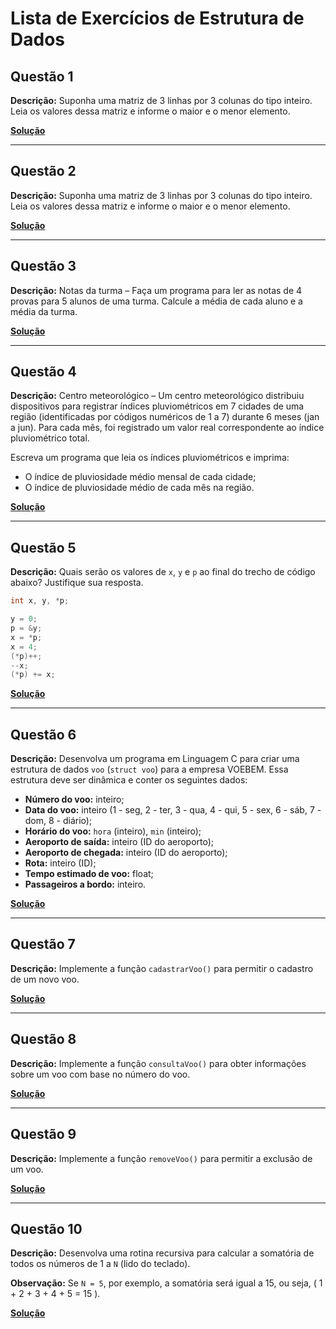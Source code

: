 # Lista de Exercícios de Estrutura de Dados

## Questão 1

**Descrição:** Suponha uma matriz de 3 linhas por 3 colunas do tipo inteiro. Leia os valores dessa matriz e informe o maior e o menor elemento.

**[Solução](ex01.c)**

---

## Questão 2

**Descrição:** Suponha uma matriz de 3 linhas por 3 colunas do tipo inteiro. Leia os valores dessa matriz e informe o maior e o menor elemento.  

**[Solução](ex02.c)**

---

## Questão 3

**Descrição:** Notas da turma – Faça um programa para ler as notas de 4 provas para 5 alunos de uma turma. Calcule a média de cada aluno e a média da turma.  

**[Solução](ex03.c)**

---

## Questão 4

**Descrição:** Centro meteorológico – Um centro meteorológico distribuiu dispositivos para registrar índices pluviométricos em 7 cidades de uma região (identificadas por códigos numéricos de 1 a 7) durante 6 meses (jan a jun). Para cada mês, foi registrado um valor real correspondente ao índice pluviométrico total.

Escreva um programa que leia os índices pluviométricos e imprima:  

- O índice de pluviosidade médio mensal de cada cidade;  
- O índice de pluviosidade médio de cada mês na região.  

**[Solução](ex04.c)**

---

## Questão 5

**Descrição:** Quais serão os valores de `x`, `y` e `p` ao final do trecho de código abaixo? Justifique sua resposta.

```c
int x, y, *p;

y = 0;
p = &y;
x = *p;
x = 4;
(*p)++;
--x;
(*p) += x;

```

**[Solução](ex05.c)**

---

## Questão 6

**Descrição:** Desenvolva um programa em Linguagem C para criar uma estrutura de dados `voo` (`struct voo`) para a empresa VOEBEM. Essa estrutura deve ser dinâmica e conter os seguintes dados:

- **Número do voo:** inteiro;  
- **Data do voo:** inteiro (1 - seg, 2 - ter, 3 - qua, 4 - qui, 5 - sex, 6 - sáb, 7 - dom, 8 - diário);  
- **Horário do voo:** `hora` (inteiro), `min` (inteiro);  
- **Aeroporto de saída:** inteiro (ID do aeroporto);  
- **Aeroporto de chegada:** inteiro (ID do aeroporto);  
- **Rota:** inteiro (ID);  
- **Tempo estimado de voo:** float;  
- **Passageiros a bordo:** inteiro.  

**[Solução](ex06_07_08_09.c)**

---

## Questão 7

**Descrição:** Implemente a função `cadastrarVoo()` para permitir o cadastro de um novo voo.  

**[Solução](ex06_07_08_09.c)**

---

## Questão 8

**Descrição:** Implemente a função `consultaVoo()` para obter informações sobre um voo com base no número do voo.  

**[Solução](ex06_07_08_09.c)**

---

## Questão 9

**Descrição:** Implemente a função `removeVoo()` para permitir a exclusão de um voo.  

**[Solução](ex06_07_08_09.c)**

---

## Questão 10

**Descrição:** Desenvolva uma rotina recursiva para calcular a somatória de todos os números de 1 a `N` (lido do teclado).  

**Observação:** Se `N = 5`, por exemplo, a somatória será igual a 15, ou seja, \( 1 + 2 + 3 + 4 + 5 = 15 \).  

**[Solução](ex10.c)**
